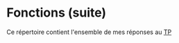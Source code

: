 # Fonctions (suite)

Ce répertoire contient l'ensemble de mes réponses au [TP](http://www.iut-fbleau.fr/sitebp/apl11/fonctions2/)
